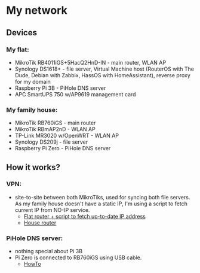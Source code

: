 # My network

## Devices
### My flat:
- MikroTik RB4011iGS+5HacQ2HnD-IN - main router, WLAN AP
- Synology DS1618+ - file server, Virtual Machine host (RouterOS with The Dude, Debian with Zabbix, HassOS with HomeAssistant), reverse proxy for my domain
- Raspberry Pi 3B - PiHole DNS server
- APC SmartUPS 750 w/AP9619 management card
### My family house:
- MikroTik RB760iGS - main router
- MikroTik RBmAP2nD - WLAN AP
- TP-Link MR3020 w/OpenWRT - WLAN AP
- Synology DS209j - file server
- Raspberry Pi Zero - PiHole DNS server

## How it works?
### VPN:
* site-to-site between both MikroTiks, used for syncing both file servers. As my family house doesn't have a static IP, I'm using a script to fetch current IP from NO-IP service.
  * [Flat router + script to fetch up-to-date IP address](https://github.com/sliwma/mysmarthome/blob/main/Network/MikroTik%20configs/VPN-site-to-site-Router1)
  * [House router](https://github.com/sliwma/mysmarthome/blob/main/Network/MikroTik%20configs/VPN-site-to-site-Router2)

### PiHole DNS server:
* nothing special about Pi 3B
* Pi Zero is connected to RB760iGS using USB cable. 
  * [HowTo](https://github.com/sliwma/mysmarthome/blob/main/Network/RPi%20Zero%20with%20MikroTik.md)